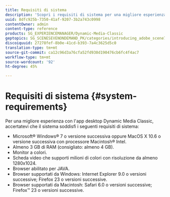 ```yaml
---
title: Requisiti di sistema
description: 'Scopri i requisiti di sistema per una migliore esperienza con Dynamic Media Classic. '
uuid: 8dfc925b-7350-41af-9207-3b2a743c0998
contentOwner: admin
content-type: reference
products: SG_EXPERIENCEMANAGER/Dynamic-Media-Classic
geptopics: SG_SCENESEVENONDEMAND_PK/categories/introducing_adobe_scene7
discoiquuid: 27278fef-8b0e-41cd-b393-7a4c3625d5c0
translation-type: tm+mt
source-git-commit: ca12c96d3a76cfa52fd930d190476cb6fc4f4ac7
workflow-type: tm+mt
source-wordcount: '92'
ht-degree: 45%

---
```



# Requisiti di sistema {#system-requirements}

Per una migliore esperienza con l&#39;app desktop Dynamic Media Classic, accertatevi che il sistema soddisfi i seguenti requisiti di sistema:

* Microsoft® Windows® 7 o versione successiva oppure MacOS X 10.6 o versione successiva con processore Macintosh® Intel.
* Almeno 3 GB di RAM (consigliato: almeno 4 GB).
* Monitor a colori.
* Scheda video che supporti milioni di colori con risoluzione da almeno 1280x1024.
* Browser abilitato per JAVA.
* Browser supportati da Windows: Internet Explorer 9.0 o versioni successive; Firefox 23 o versioni successive.
* Browser supportati da Macintosh: Safari 6.0 o versioni successive; Firefox™ 23 o versioni successive.

